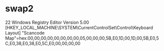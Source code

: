# swap2
22
Windows Registry Editor Version 5.00
[HKEY_LOCAL_MACHINE\SYSTEM\CurrentControlSet\Control\Keyboard Layout]
"Scancode Map"=hex:00,00,00,00,00,00,00,00,05,00,00,00,5B,E0,1D,00,1D,00,5B,E0,5C,E0,38,E0,38,E0,5C,E0,00,00,00,00
